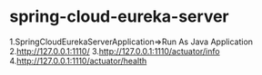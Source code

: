 # spring-cloud-eureka-server
1.SpringCloudEurekaServerApplication=>Run As Java Application    
2.http://127.0.0.1:1110/
3.http://127.0.0.1:1110/actuator/info
4.http://127.0.0.1:1110/actuator/health
